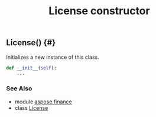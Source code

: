 ﻿---
title: License constructor
second_title: Aspose.Finance for Python via .NET API References
description: 
type: docs
weight: 10
url: /python-net/aspose.finance/license/__init__/
is_root: false
---

## License() {#}

Initializes a new instance of this class.



```python
def __init__(self):
    ...
```





### See Also
* module [aspose.finance](../../)
* class [License](/finance/python-net/aspose.finance/license)
